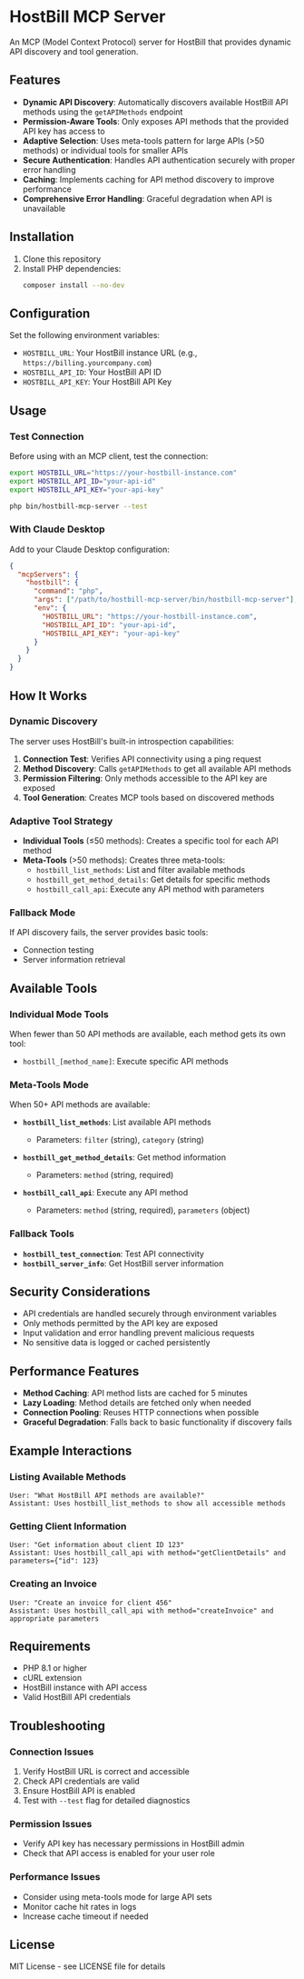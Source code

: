 # HostBill MCP Server

An MCP (Model Context Protocol) server for HostBill that provides dynamic API discovery and tool generation.

## Features

- **Dynamic API Discovery**: Automatically discovers available HostBill API methods using the `getAPIMethods` endpoint
- **Permission-Aware Tools**: Only exposes API methods that the provided API key has access to
- **Adaptive Selection**: Uses meta-tools pattern for large APIs (>50 methods) or individual tools for smaller APIs
- **Secure Authentication**: Handles API authentication securely with proper error handling
- **Caching**: Implements caching for API method discovery to improve performance
- **Comprehensive Error Handling**: Graceful degradation when API is unavailable

## Installation

1. Clone this repository
2. Install PHP dependencies:
   ```bash
   composer install --no-dev
   ```

## Configuration

Set the following environment variables:

- `HOSTBILL_URL`: Your HostBill instance URL (e.g., `https://billing.yourcompany.com`)
- `HOSTBILL_API_ID`: Your HostBill API ID
- `HOSTBILL_API_KEY`: Your HostBill API Key

## Usage

### Test Connection

Before using with an MCP client, test the connection:

```bash
export HOSTBILL_URL="https://your-hostbill-instance.com"
export HOSTBILL_API_ID="your-api-id"
export HOSTBILL_API_KEY="your-api-key"

php bin/hostbill-mcp-server --test
```

### With Claude Desktop

Add to your Claude Desktop configuration:

```json
{
  "mcpServers": {
    "hostbill": {
      "command": "php",
      "args": ["/path/to/hostbill-mcp-server/bin/hostbill-mcp-server"],
      "env": {
        "HOSTBILL_URL": "https://your-hostbill-instance.com",
        "HOSTBILL_API_ID": "your-api-id",
        "HOSTBILL_API_KEY": "your-api-key"
      }
    }
  }
}
```

## How It Works

### Dynamic Discovery

The server uses HostBill's built-in introspection capabilities:

1. **Connection Test**: Verifies API connectivity using a ping request
2. **Method Discovery**: Calls `getAPIMethods` to get all available API methods
3. **Permission Filtering**: Only methods accessible to the API key are exposed
4. **Tool Generation**: Creates MCP tools based on discovered methods

### Adaptive Tool Strategy

- **Individual Tools** (≤50 methods): Creates a specific tool for each API method
- **Meta-Tools** (>50 methods): Creates three meta-tools:
  - `hostbill_list_methods`: List and filter available methods
  - `hostbill_get_method_details`: Get details for specific methods
  - `hostbill_call_api`: Execute any API method with parameters

### Fallback Mode

If API discovery fails, the server provides basic tools:
- Connection testing
- Server information retrieval

## Available Tools

### Individual Mode Tools

When fewer than 50 API methods are available, each method gets its own tool:
- `hostbill_[method_name]`: Execute specific API methods

### Meta-Tools Mode

When 50+ API methods are available:

- **`hostbill_list_methods`**: List available API methods
  - Parameters: `filter` (string), `category` (string)
  
- **`hostbill_get_method_details`**: Get method information
  - Parameters: `method` (string, required)
  
- **`hostbill_call_api`**: Execute any API method
  - Parameters: `method` (string, required), `parameters` (object)

### Fallback Tools

- **`hostbill_test_connection`**: Test API connectivity
- **`hostbill_server_info`**: Get HostBill server information

## Security Considerations

- API credentials are handled securely through environment variables
- Only methods permitted by the API key are exposed
- Input validation and error handling prevent malicious requests
- No sensitive data is logged or cached persistently

## Performance Features

- **Method Caching**: API method lists are cached for 5 minutes
- **Lazy Loading**: Method details are fetched only when needed
- **Connection Pooling**: Reuses HTTP connections when possible
- **Graceful Degradation**: Falls back to basic functionality if discovery fails

## Example Interactions

### Listing Available Methods
```
User: "What HostBill API methods are available?"
Assistant: Uses hostbill_list_methods to show all accessible methods
```

### Getting Client Information
```
User: "Get information about client ID 123"
Assistant: Uses hostbill_call_api with method="getClientDetails" and parameters={"id": 123}
```

### Creating an Invoice
```
User: "Create an invoice for client 456"
Assistant: Uses hostbill_call_api with method="createInvoice" and appropriate parameters
```

## Requirements

- PHP 8.1 or higher
- cURL extension
- HostBill instance with API access
- Valid HostBill API credentials

## Troubleshooting

### Connection Issues
1. Verify HostBill URL is correct and accessible
2. Check API credentials are valid
3. Ensure HostBill API is enabled
4. Test with `--test` flag for detailed diagnostics

### Permission Issues
- Verify API key has necessary permissions in HostBill admin
- Check that API access is enabled for your user role

### Performance Issues
- Consider using meta-tools mode for large API sets
- Monitor cache hit rates in logs
- Increase cache timeout if needed

## License

MIT License - see LICENSE file for details